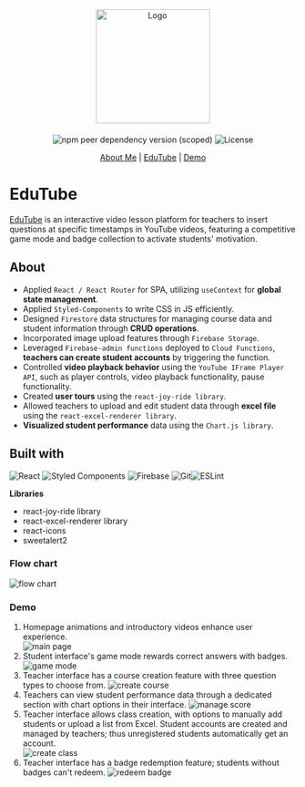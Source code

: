 <div align="center">
  <a href="https://lesson-plan-creator.web.app/" style="margin-bottom:20px; display:block;">
    <img src="./src/components/Assets/logo.png" alt="Logo" width="200px">
  </a>

![npm peer dependency version (scoped)](https://img.shields.io/npm/dependency-version/eslint-config-prettier/peer/eslint) ![License](https://img.shields.io/badge/License-MIT-blue)

  <p align="center">
    <a href="https://www.linkedin.com/in/amber-liang-b935a1136/">About Me</a>
    |
    <a href="https://lesson-plan-creator.web.app/">EduTube</a>
    |
    <a href="https://youtu.be/BENZstmD930">Demo</a>
  </p>
</div>

# EduTube

[EduTube](https://lesson-plan-creator.web.app/) is an interactive video lesson platform for teachers to insert questions at specific timestamps in YouTube videos, featuring a competitive game mode and badge collection to activate students' motivation.

## About

- Applied `React / React Router` for SPA, utilizing `useContext` for **global state management**.
- Applied `Styled-Components` to write CSS in JS efficiently.
- Designed `Firestore` data structures for managing course data and student information through **CRUD operations**.
- Incorporated image upload features through `Firebase Storage`.
- Leveraged `Firebase-admin functions` deployed to `Cloud Functions`, **teachers can create student accounts** by triggering the function.
- Controlled **video playback behavior** using the `YouTube IFrame Player API`, such as player controls, video playback functionality, pause functionality.
- Created **user tours** using the `react-joy-ride library`.
- Allowed teachers to upload and edit student data through **excel file** using the `react-excel-renderer library`.
- **Visualized student performance** data using the `Chart.js library`.

## Built with

![React](https://img.shields.io/badge/react-%2320232a.svg?style=for-the-badge&logo=react&logoColor=%2361DAFB) ![Styled Components](https://img.shields.io/badge/styled--components-DB7093?style=for-the-badge&logo=styled-components&logoColor=white) ![Firebase](https://img.shields.io/badge/firebase-%23039BE5.svg?style=for-the-badge&logo=firebase) ![Git](https://img.shields.io/badge/git-%23F05033.svg?style=for-the-badge&logo=git&logoColor=white)![ESLint](https://img.shields.io/badge/ESLint-4B3263?style=for-the-badge&logo=eslint&logoColor=white)

**Libraries**

- react-joy-ride library
- react-excel-renderer library
- react-icons
- sweetalert2

### Flow chart

![flow chart](./src/components/Assets/readme/flowchart.png)

### Demo

1. Homepage animations and introductory videos enhance user experience.  
   ![main page](./src/components/Assets/readme/demo_mainpage.gif)
2. Student interface's game mode rewards correct answers with badges.
   ![game mode](./src/components/Assets/readme/demo_gamemode.gif)
3. Teacher interface has a course creation feature with three question types to choose from.
   ![create course](./src/components/Assets/readme/demo_createcourse.gif)
4. Teachers can view student performance data through a dedicated section with chart options in their interface.
   ![manage score](./src/components/Assets/readme/demo_score.gif)
5. Teacher interface allows class creation, with options to manually add students or upload a list from Excel. Student accounts are created and managed by teachers; thus unregistered students automatically get an account.  
   ![create class](./src/components/Assets/readme/demo_createclass.gif)
6. Teacher interface has a badge redemption feature; students without badges can't redeem.
   ![redeem badge](./src/components/Assets/readme/demo_redeembadge.gif)
